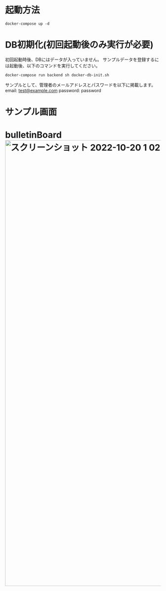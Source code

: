 # 起動方法

```
docker-compose up -d
```

# DB初期化(初回起動後のみ実行が必要)
初回起動時後、DBにはデータが入っていません。
サンプルデータを登録するには起動後、以下のコマンドを実行してください。

```
docker-compose run backend sh docker-db-init.sh
```

サンプルとして、管理者のメールアドレスとパスワードを以下に掲載します。
email: test@example.com
password: password

# サンプル画面

# bulletinBoard<img width="1440" alt="スクリーンショット 2022-10-20 1 02 59" src="https://user-images.githubusercontent.com/23355453/196744525-a44da829-f7e1-4e72-a284-4da21c58e05e.png">
